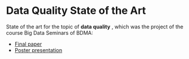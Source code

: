 # Data Quality State of the Art
State of the art for the topic of __data quality__ , which was the project of the course Big Data Seminars of BDMA:
- [Final paper](https://github.com/stef4k/data-quality-state-of-the-art/blob/main/paper_state_of_the_art%20.pdf)
- [Poster presentation](https://github.com/stef4k/data-quality-state-of-the-art/blob/main/poster_state_of_the_art.pdf)
